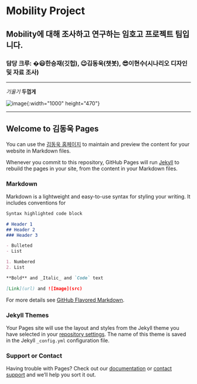# Mobility Project
## Mobility에 대해 조사하고 연구하는 임호고 프로젝트 팀입니다.
### 담당 크루: �😃한승재(깃헙), 😉김동욱(챗봇), 😎이현수(시나리오 디자인 및 자료 조사)

---

*기울기*
**두껍게**

![image](https://user-images.githubusercontent.com/88136823/127772236-3fa6fa7a-ea48-4a76-b5e3-e83b13008a2e.png){:width="1000" height="470"}

---

## Welcome to 김동욱 Pages

You can use the [김동욱 홈페이지](https://dongwook12.github.io/chatbot/) to maintain and preview the content for your website in Markdown files.

Whenever you commit to this repository, GitHub Pages will run [Jekyll](https://jekyllrb.com/) to rebuild the pages in your site, from the content in your Markdown files.

### Markdown


Markdown is a lightweight and easy-to-use syntax for styling your writing. It includes conventions for

```markdown
Syntax highlighted code block

# Header 1
## Header 2
### Header 3

- Bulleted
- List

1. Numbered
2. List

**Bold** and _Italic_ and `Code` text

[Link](url) and ![Image](src)
```

For more details see [GitHub Flavored Markdown](https://guides.github.com/features/mastering-markdown/).

### Jekyll Themes

Your Pages site will use the layout and styles from the Jekyll theme you have selected in your [repository settings](https://github.com/dongwook12/chatbot/settings/pages). The name of this theme is saved in the Jekyll `_config.yml` configuration file.

### Support or Contact

Having trouble with Pages? Check out our [documentation](https://docs.github.com/categories/github-pages-basics/) or [contact support](https://support.github.com/contact) and we’ll help you sort it out.
